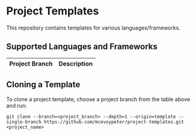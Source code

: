 # Project Templates

This repository contains templates for various languages/frameworks.

## Supported Languages and Frameworks

Project Branch | Description
-|-

## Cloning a Template

To clone a project template, choose a project branch from the table above
and run:

```console
git clone --branch=<project_branch> --depth=1 --origin=template --single-branch https://github.com/mcevoypeter/project-templates.git <project_name>
```
